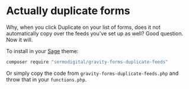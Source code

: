 # Actually duplicate forms

Why, when you click Duplicate on your list of forms, does it not automatically copy over the feeds you've set up as well? Good question. Now it will.

To install in your [Sage](https://roots.io/sage) theme:

```sh
composer require "sermodigital/gravity-forms-duplicate-feeds"
```

Or simply copy the code from `gravity-forms-duplicate-feeds.php` and throw that in your `functions.php`.

